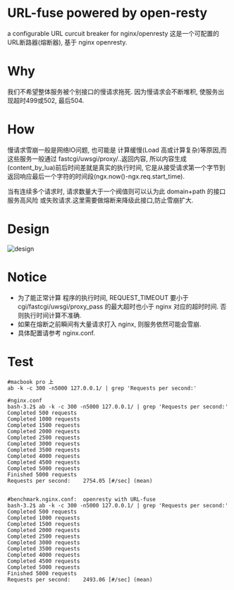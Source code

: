 # URL-fuse powered by open-resty
a configurable URL curcuit breaker for nginx/openresty 
这是一个可配置的 URL断路器(熔断器), 基于 nginx openresty.

# Why
我们不希望整体服务被个别接口的慢请求拖死. 因为慢请求会不断堆积, 使服务出现超时499或502, 最后504.


# How
慢请求雪崩一般是网络IO问题, 也可能是 计算缓慢(Load 高或计算复杂)等原因,而这些服务一般通过 fastcgi/uwsgi/proxy/..返回内容, 所以内容生成(content_by_lua)前后时间差就是真实的执行时间,  它是从接受请求第一个字节到返回响应最后一个字符的时间段(ngx.now()-ngx.req.start_time). 

当有连续多个请求时, 请求数量大于一个阀值则可以认为此 domain+path 的接口服务高风险 或失败请求.这里需要做熔断来降级此接口,防止雪崩扩大.

# Design
![design](./design.png '设计')

# Notice
 - 为了能正常计算 程序的执行时间, REQUEST_TIMEOUT 要小于cgi/fastcgi/uwsgi/proxy_pass 的最大超时也小于 nginx 对应的超时时间. 否则执行时间计算不准确.
 - 如果在熔断之前瞬间有大量请求打入 nginx, 则服务依然可能会雪崩.
 - 具体配置请参考 nginx.conf.
 


# Test
```
#macbook pro 上
ab -k -c 300 -n5000 127.0.0.1/ | grep 'Requests per second:'

#nginx.conf 
bash-3.2$ ab -k -c 300 -n5000 127.0.0.1/ | grep 'Requests per second:'
Completed 500 requests
Completed 1000 requests
Completed 1500 requests
Completed 2000 requests
Completed 2500 requests
Completed 3000 requests
Completed 3500 requests
Completed 4000 requests
Completed 4500 requests
Completed 5000 requests
Finished 5000 requests
Requests per second:    2754.05 [#/sec] (mean)


#benchmark.nginx.conf:  openresty with URL-fuse 
bash-3.2$ ab -k -c 300 -n5000 127.0.0.1/ | grep 'Requests per second:'
Completed 500 requests
Completed 1000 requests
Completed 1500 requests
Completed 2000 requests
Completed 2500 requests
Completed 3000 requests
Completed 3500 requests
Completed 4000 requests
Completed 4500 requests
Completed 5000 requests
Finished 5000 requests
Requests per second:    2493.06 [#/sec] (mean)
```


